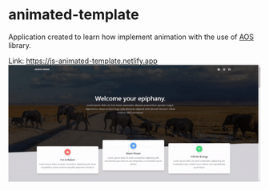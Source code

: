 # animated-template

Application created to learn how implement animation with the use of [AOS](https://michalsnik.github.io/aos/) library.

Link: https://js-animated-template.netlify.app<br>
![WebSite screen](animated-template-screen.gif)
